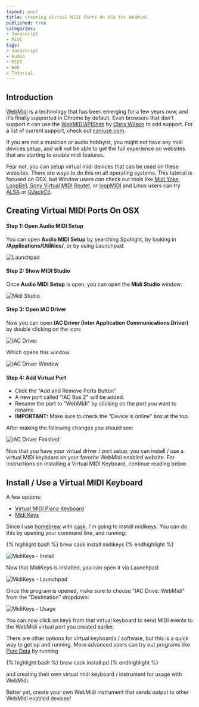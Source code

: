 ```yaml
---
layout: post
title: Creating Virtual MIDI Ports On OSX for WebMidi
published: true
categories:
- Javascript
- MIDI
tags:
- Javascript
- Audio
- MIDI
- Web
- Tutorial
---
```


## Introduction

[WebMidi](http://webaudio.github.io/web-midi-api/) is a technology that has been
emerging for a few years now, and it's finally supported in Chrome by default.
Even browsers that don't support it can use the
[WebMIDIAPIShim](https://github.com/cwilso/WebMIDIAPIShim)
by [Chris Wilson](https://github.com/cwilso/) to add support. For a list of
current support, check out [caniuse.com](http://caniuse.com/#feat=midi).

If you are not a musician or audio hobbyist, you might not have any midi
devices setup, and will not be able to get the full experience on websites that
are starting to enable midi features.

Fear not, you can setup virtual midi devices that can be used on these websites.
There are ways to do this on all operating systems.  This tutorial is focused
on OSX, but Window users can check out tools like
[Midi Yoke](http://www.midiox.com/myoke.htm),
[LoopBe1](http://www.nerds.de/en/loopbe1.html),
[Sony Virtual MIDI Router](http://www.sonycreativesoftware.com/dl/dl.aspx?dwnid=77),
or [loopMIDI](http://www.tobias-erichsen.de/software/loopmidi.html)
and Linux users can try
[ALSA](http://www.alsa-project.org/main/index.php/Main_Page)
or [QJackCtl](http://qjackctl.sourceforge.net/).


## Creating Virtual MIDI Ports On OSX

#### Step 1: Open **Audio MIDI Setup**

You can open **Audio MIDI Setup** by searching Spotlight, by looking in
**/Applications/Utilities/**, or by using Launchpad:

![Launchpad](https://www.skratchdot.com/images/posts/2016/01/27/launchpad.png)

#### Step 2: Show **MIDI Studio**

Once **Audio MIDI Setup** is open, you can open the **Midi Studio** window:

![Midi Studio](https://www.skratchdot.com/images/posts/2016/01/27/midi-studio.png)

#### Step 3: Open **IAC Driver**

Now you can open **IAC Driver (Inter Application Communications Driver)** by
double clicking on the icon:

![IAC Driver](https://www.skratchdot.com/images/posts/2016/01/27/iac-driver.png)

Which opens this window:

![IAC Driver Window](https://www.skratchdot.com/images/posts/2016/01/27/iac-driver-window.png)

#### Step 4: Add Virtual Port

- Click the "Add and Remove Ports Button"
- A new port called "IAC Bus 2" will be added.
- Rename the port to "WebMidi" by clicking on the port you want to rename
- **IMPORTANT:** Make sure to check the "Device is online" box at the top.

After making the following changes you should see:

![IAC Driver Finished](https://www.skratchdot.com/images/posts/2016/01/27/iac-driver-finished.png)

Now that you have your virtual driver / port setup, you can install / use a
virtual MIDI keyboard on your favorite WebMidi enabled website.  For
instructions on installing a Virtual MIDI Keyboard, continue reading below.


## Install / Use a Virtual MIDI Keyboard

A few options:

- [Virtual MIDI Piano Keyboard](http://vmpk.sourceforge.net/)
- [Midi Keys](http://www.manyetas.com/creed/midikeys.html)

Since I use [homebrew](http://brew.sh/) with [cask](http://caskroom.io/),
I'm going to install midikeys. You can do this by opening your command line,
and running:

{% highlight bash %}
brew cask install midikeys
{% endhighlight %}

![MidiKeys - Install](https://www.skratchdot.com/images/posts/2016/01/27/midikeys-install.png)

Now that MidiKeys is installed, you can open it via Launchpad:

![MidiKeys - Launchpad](https://www.skratchdot.com/images/posts/2016/01/27/midikeys-launchpad.png)

Once the program is opened, make sure to choose "IAC Drive: WebMidi" from the
"Destination" dropdown:

![MidiKeys - Usage](https://www.skratchdot.com/images/posts/2016/01/27/midikeys-usage.png)

You can now click on keys from that virtual keyboard to send MIDI events to the
WebMidi virtual port you created earlier.

There are other options for virtual keyboards / software, but this is a quick way
to get up and running.  More advanced users can try out programs like
[Pure Data](https://puredata.info/) by running

{% highlight bash %}
brew cask install pd
{% endhighlight %}

and creating their own virtual midi keyboard / instrument for usage with WebMidi.

Better yet, create your own WebMidi instrument that sends output to other
WebMidi enabled devices!
